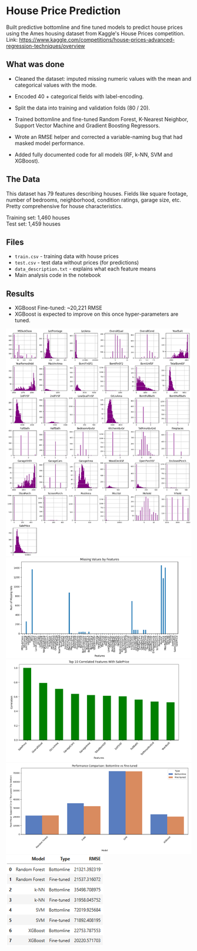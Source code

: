 # House Price Prediction

Built predictive bottomline and fine tuned models to predict house prices using the Ames housing dataset from Kaggle's House Prices competition.
Link: https://www.kaggle.com/competitions/house-prices-advanced-regression-techniques/overview

## What was done

- Cleaned the dataset: imputed missing numeric values with the mean and categorical values with the mode.

- Encoded 40 + categorical fields with label-encoding.

- Split the data into training and validation folds (80 / 20).

- Trained bottomline and fine-tuned Random Forest, K-Nearest Neighbor, Support Vector Machine and Gradient Boosting Regressors.

- Wrote an RMSE helper and corrected a variable-naming bug that had masked model performance.

- Added fully documented code for all models (RF, k-NN, SVM and XGBoost).

## The Data

This dataset has 79 features describing houses. Fields like square footage, number of bedrooms, neighborhood, condition ratings, garage size, etc. Pretty comprehensive for house characteristics.

Training set: 1,460 houses  
Test set: 1,459 houses

## Files

- `train.csv` - training data with house prices
- `test.csv` - test data without prices (for predictions)
- `data_description.txt` - explains what each feature means
- Main analysis code in the notebook

## Results

- XGBoost Fine-tuned: ~20,221 RMSE
- XGBoost is expected to improve on this once hyper-parameters are tuned.

![image](D1.png)
![image](D2.png)
![image](D3.png)
![image](D5.png)
![image](D4.png)
